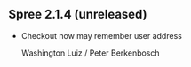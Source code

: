## Spree 2.1.4 (unreleased) ##

* Checkout now may remember user address
    
    Washington Luiz / Peter Berkenbosch